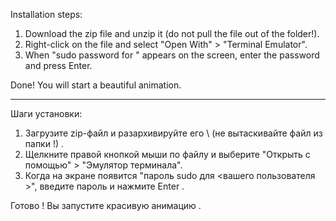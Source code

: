  Installation steps:

1. Download the zip file and unzip it (do not pull the file out of the folder!).
2. Right-click on the file and select "Open With" > "Terminal Emulator".
3. When "sudo password for <your user>" appears on the screen, enter the password and press Enter.

Done! You will start a beautiful animation.

---

Шаги установки:

1. Загрузите zip-файл и разархивируйте его \ (не вытаскивайте файл из папки !) .
2. Щелкните правой кнопкой мыши по файлу и выберите "Открыть с помощью" > "Эмулятор терминала".
3. Когда на экране появится "пароль sudo для <вашего пользователя >", введите пароль и нажмите Enter .

Готово ! Вы запустите красивую анимацию .